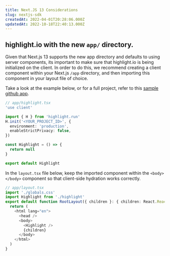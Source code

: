 ```yaml
---
title: Next.JS 13 Considerations
slug: nextjs-sdk
createdAt: 2022-04-01T20:28:06.000Z
updatedAt: 2022-10-18T22:40:13.000Z
---
```


## highlight.io with the new `app/` directory.

Given that Next.js 13 supports the new app directory and defaults to using server components, its important to make sure that highlight.io is being initialized on the client. In order to do this, we recommend creating a client component within your Next.js `/app` directory, and then importing this component in your layout file of choice.

Take a look at the example below, or for a full project, refer to this [sample github app](https://github.com/highlight/nextjs-13-sample).

```typescript
// app/highlight.tsx
'use client'

import { H } from 'highlight.run'
H.init('<YOUR_PROJECT_ID>', {
  environment: 'production',
  enableStrictPrivacy: false,
})

const Highlight = () => {
  return null
}

export default Highlight
```

In the `layout.tsx` file below, keep the imported component within the `<body></body>` component so that client-side hydration works correctly.

```typescript
// app/layout.tsx
import './globals.css'
import Highlight from './highlight'
export default function RootLayout({ children }: { children: React.ReactNode }) {
  return (
    <html lang="en">
      <head />
      <body>
        <Highlight />
        {children}
      </body>
    </html>
  )
}
```
